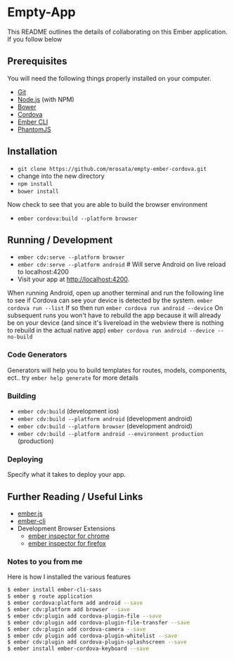 # Empty-App 

This README outlines the details of collaborating on this Ember application.
If you follow below 

## Prerequisites

You will need the following things properly installed on your computer.

* [Git](http://git-scm.com/)
* [Node.js](http://nodejs.org/) (with NPM)
* [Bower](http://bower.io/)
* [Cordova](http://cordova.apache.org/)
* [Ember CLI](http://ember-cli.com/)
* [PhantomJS](http://phantomjs.org/)

## Installation

* `git clone https://github.com/mrosata/empty-ember-cordova.git`
* change into the new directory
* `npm install`
* `bower install`

Now check to see that you are able to build the browser environment
* `ember cordova:build --platform browser`

## Running / Development

* `ember cdv:serve --platform browser`
* `ember cdv:serve --platform android` # Will serve Android on live reload to localhost:4200
* Visit your app at [http://localhost:4200](http://localhost:4200).

When running Android, open up another terminal and run the following line to see if Cordova can see your device is detected by the system.
`ember cordova run --list`
If so then run
`ember cordova run android --device`
On subsequent runs you won't have to rebuild the app because it will already be on your device (and since it's livereload in the webview there is nothing to rebuild in the actual native app)
`ember cordova run android --device --no-build`

### Code Generators

Generators will help you to build templates for routes, models, components, ect.. try `ember help generate` for more details

### Building

* `ember cdv:build` (development ios)
* `ember cdv:build --platform android` (development android)
* `ember cdv:build --platform browser` (development android)
* `ember cdv:build --platform android --environment production` (production)

### Deploying

Specify what it takes to deploy your app.

## Further Reading / Useful Links

* [ember.js](http://emberjs.com/)
* [ember-cli](http://ember-cli.com/)
* Development Browser Extensions
  * [ember inspector for chrome](https://chrome.google.com/webstore/detail/ember-inspector/bmdblncegkenkacieihfhpjfppoconhi)
  * [ember inspector for firefox](https://addons.mozilla.org/en-US/firefox/addon/ember-inspector/)


### Notes to you from me

Here is how I installed the various features

```sh
$ ember install ember-cli-sass
$ ember g route application
$ ember cordova:platform add android --save
$ ember cdv:platform add browser --save
$ ember cdv:plugin add cordova-plugin-file --save
$ ember cdv:plugin add cordova-plugin-file-transfer --save
$ ember cdv:plugin add cordova-camera --save
$ ember cdv plugin add cordova-plugin-whitelist --save
$ ember cdv:plugin add cordova-plugin-splashscreen --save
$ ember install ember-cordova-keyboard --save
```
